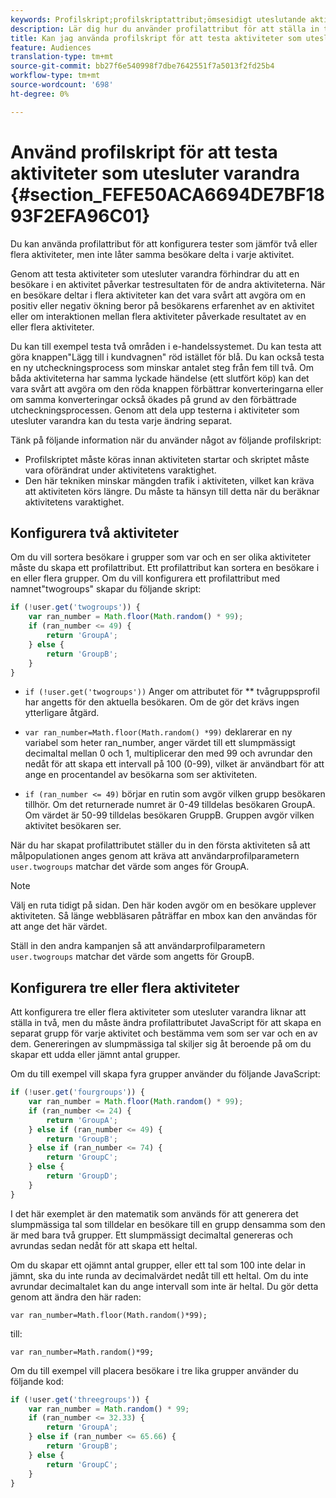 ```yaml
---
keywords: Profilskript;profilskriptattribut;ömsesidigt uteslutande aktiviteter
description: Lär dig hur du använder profilattribut för att ställa in tester i Adobe Target som jämför flera aktiviteter men inte låter samma besökare delta i varje aktivitet.
title: Kan jag använda profilskript för att testa aktiviteter som utesluter varandra?
feature: Audiences
translation-type: tm+mt
source-git-commit: bb27f6e540998f7dbe7642551f7a5013f2fd25b4
workflow-type: tm+mt
source-wordcount: '698'
ht-degree: 0%

---
```



# Använd profilskript för att testa aktiviteter som utesluter varandra {#section_FEFE50ACA6694DE7BF1893F2EFA96C01}

Du kan använda profilattribut för att konfigurera tester som jämför två eller flera aktiviteter, men inte låter samma besökare delta i varje aktivitet.

Genom att testa aktiviteter som utesluter varandra förhindrar du att en besökare i en aktivitet påverkar testresultaten för de andra aktiviteterna. När en besökare deltar i flera aktiviteter kan det vara svårt att avgöra om en positiv eller negativ ökning beror på besökarens erfarenhet av en aktivitet eller om interaktionen mellan flera aktiviteter påverkade resultatet av en eller flera aktiviteter.

Du kan till exempel testa två områden i e-handelssystemet. Du kan testa att göra knappen&quot;Lägg till i kundvagnen&quot; röd istället för blå. Du kan också testa en ny utcheckningsprocess som minskar antalet steg från fem till två. Om båda aktiviteterna har samma lyckade händelse (ett slutfört köp) kan det vara svårt att avgöra om den röda knappen förbättrar konverteringarna eller om samma konverteringar också ökades på grund av den förbättrade utcheckningsprocessen. Genom att dela upp testerna i aktiviteter som utesluter varandra kan du testa varje ändring separat.

Tänk på följande information när du använder något av följande profilskript:

* Profilskriptet måste köras innan aktiviteten startar och skriptet måste vara oförändrat under aktivitetens varaktighet.
* Den här tekniken minskar mängden trafik i aktiviteten, vilket kan kräva att aktiviteten körs längre. Du måste ta hänsyn till detta när du beräknar aktivitetens varaktighet.

## Konfigurera två aktiviteter

Om du vill sortera besökare i grupper som var och en ser olika aktiviteter måste du skapa ett profilattribut. Ett profilattribut kan sortera en besökare i en eller flera grupper. Om du vill konfigurera ett profilattribut med namnet&quot;twogroups&quot; skapar du följande skript:

```javascript
if (!user.get('twogroups')) { 
    var ran_number = Math.floor(Math.random() * 99); 
    if (ran_number <= 49) { 
        return 'GroupA'; 
    } else { 
        return 'GroupB'; 
    } 
}
```

* `if (!user.get('twogroups'))` Anger om attributet för  ** tvågruppsprofil har angetts för den aktuella besökaren. Om de gör det krävs ingen ytterligare åtgärd.

* `var ran_number=Math.floor(Math.random() *99)` deklarerar en ny variabel som heter ran_number, anger värdet till ett slumpmässigt decimaltal mellan 0 och 1, multiplicerar den med 99 och avrundar den nedåt för att skapa ett intervall på 100 (0-99), vilket är användbart för att ange en procentandel av besökarna som ser aktiviteten.

* `if (ran_number <= 49)` börjar en rutin som avgör vilken grupp besökaren tillhör. Om det returnerade numret är 0-49 tilldelas besökaren GroupA. Om värdet är 50-99 tilldelas besökaren GruppB. Gruppen avgör vilken aktivitet besökaren ser.

När du har skapat profilattributet ställer du in den första aktiviteten så att målpopulationen anges genom att kräva att användarprofilparametern `user.twogroups` matchar det värde som anges för GroupA.

>[!NOTE]
>
>Välj en ruta tidigt på sidan. Den här koden avgör om en besökare upplever aktiviteten. Så länge webbläsaren påträffar en mbox kan den användas för att ange det här värdet.

Ställ in den andra kampanjen så att användarprofilparametern `user.twogroups` matchar det värde som angetts för GroupB.

## Konfigurera tre eller flera aktiviteter

Att konfigurera tre eller flera aktiviteter som utesluter varandra liknar att ställa in två, men du måste ändra profilattributet JavaScript för att skapa en separat grupp för varje aktivitet och bestämma vem som ser var och en av dem. Genereringen av slumpmässiga tal skiljer sig åt beroende på om du skapar ett udda eller jämnt antal grupper.

Om du till exempel vill skapa fyra grupper använder du följande JavaScript:

```javascript
if (!user.get('fourgroups')) { 
    var ran_number = Math.floor​(Math.random() * 99); 
    if (ran_number <= 24) { 
        return 'GroupA'; 
    } else if (ran_number <= 49) { 
        return 'GroupB'; 
    } else if (ran_number <= 74) { 
        return 'GroupC'; 
    } else { 
        return 'GroupD'; 
    } 
}
```

I det här exemplet är den matematik som används för att generera det slumpmässiga tal som tilldelar en besökare till en grupp densamma som den är med bara två grupper. Ett slumpmässigt decimaltal genereras och avrundas sedan nedåt för att skapa ett heltal.

Om du skapar ett ojämnt antal grupper, eller ett tal som 100 inte delar in jämnt, ska du inte runda av decimalvärdet nedåt till ett heltal. Om du inte avrundar decimaltalet kan du ange intervall som inte är heltal. Du gör detta genom att ändra den här raden:

`var ran_number=Math.floor(Math.random()*99);`

till:

`var ran_number=Math.random()*99;`

Om du till exempel vill placera besökare i tre lika grupper använder du följande kod:

```javascript
if (!user.get('threegroups')) { 
    var ran_number = Math.random() * 99; 
    if (ran_number <= 32.33) { 
        return 'GroupA'; 
    } else if (ran_number <= 65.66) { 
        return 'GroupB'; 
    } else { 
        return 'GroupC'; 
    } 
}
```
